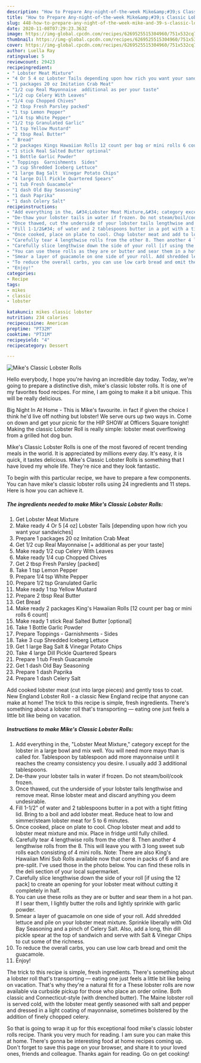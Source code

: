 ```yaml
---
description: "How to Prepare Any-night-of-the-week Mike&amp;#39;s Classic Lobster Rolls"
title: "How to Prepare Any-night-of-the-week Mike&amp;#39;s Classic Lobster Rolls"
slug: 448-how-to-prepare-any-night-of-the-week-mike-and-39-s-classic-lobster-rolls
date: 2020-11-08T07:29:23.363Z
image: https://img-global.cpcdn.com/recipes/6269525515304960/751x532cq70/mikes-classic-lobster-rolls-recipe-main-photo.jpg
thumbnail: https://img-global.cpcdn.com/recipes/6269525515304960/751x532cq70/mikes-classic-lobster-rolls-recipe-main-photo.jpg
cover: https://img-global.cpcdn.com/recipes/6269525515304960/751x532cq70/mikes-classic-lobster-rolls-recipe-main-photo.jpg
author: Luella Ray
ratingvalue: 5
reviewcount: 29423
recipeingredient:
- " Lobster Meat Mixture"
- "4 Or 5 4 oz Lobster Tails depending upon how rich you want your sandwiches"
- "1 packages 20 oz Imitation Crab Meat"
- "1/2 cup Real Mayonnaise  additional as per your taste"
- "1/2 cup Celery With Leaves"
- "1/4 cup Chopped Chives"
- "2 tbsp Fresh Parsley packed"
- "1 tsp Lemon Pepper"
- "1/4 tsp White Pepper"
- "1/2 tsp Granulated Garlic"
- "1 tsp Yellow Mustard"
- "2 tbsp Real Butter"
- " Bread"
- "2 packages Kings Hawaiian Rolls 12 count per bag or mini rolls 6 count"
- "1 stick Real Salted Butter optional"
- "1 Bottle Garlic Powder"
- " Toppings  Garnishments  Sides"
- "3 cup Shredded Iceberg Lettuce"
- "1 large Bag Salt  Vinegar Potato Chips"
- "4 large Dill Pickle Quartered Spears"
- "1 tub Fresh Guacamole"
- "1 dash Old Bay Seasoning"
- "1 dash Paprika"
- "1 dash Celery Salt"
recipeinstructions:
- "Add everything in the, &#34;Lobster Meat Mixture,&#34; category except for the lobster in a large bowl and mix well. You will need more mayo than is called for. Tablespoon by tablespoon add more mayonnaise until it reaches the creamy consistency you desire. I usually add 3 additional tablespoons."
- "De-thaw your lobster tails in water if frozen. Do not steam/boil/cook frozen."
- "Once thawed, cut the underside of your lobster tails lengthwise and remove meat. Rinse lobster meat and discard anything you deem undesirable."
- "Fill 1-1/2&#34; of water and 2 tablespoons butter in a pot with a tight fitting lid. Bring to a boil and add lobster meat. Reduce heat to low and simmer/steam lobster meat for 5 to 6 minutes."
- "Once cooked, place on plate to cool. Chop lobster meat and add to lobster meat mixture and mix. Place in fridge until fully chilled."
- "Carefully tear 4 lengthwise rolls from the other 8. Then another 4 lengthwise rolls from the 8. This will leave you with 3 long sweet sub rolls each consisting of 4 mini rolls. Note: There are also King&#39;s Hawaiian Mini Sub Rolls available now that come in packs of 6 and are pre-split. I&#39;ve used those in the photo below. You can find these rolls in the deli section of your local supermarket."
- "Carefully slice lengthwise down the side of your roll [if using the 12 pack] to create an opening for your lobster meat without cutting it completely in half."
- "You can use these rolls as they are or butter and sear them in a hot pan. If I sear them, I lightly butter the rolls and lightly sprinkle with garlic powder."
- "Smear a layer of guacamole on one side of your roll. Add shredded lettuce and pile on your lobster meat mixture. Sprinkle liberally with Old Bay Seasoning and a pinch of Celery Salt. Also, add a long, thin dill pickle spear at the top of sandwich and serve with Salt &amp; Vinegar Chips to cut some of the richness."
- "To reduce the overall carbs, you can use low carb bread and omit the guacamole."
- "Enjoy!"
categories:
- Recipe
tags:
- mikes
- classic
- lobster

katakunci: mikes classic lobster 
nutrition: 234 calories
recipecuisine: American
preptime: "PT32M"
cooktime: "PT31M"
recipeyield: "4"
recipecategory: Dessert

---
```



![Mike&#39;s Classic Lobster Rolls](https://img-global.cpcdn.com/recipes/6269525515304960/751x532cq70/mikes-classic-lobster-rolls-recipe-main-photo.jpg)

Hello everybody, I hope you're having an incredible day today. Today, we're going to prepare a distinctive dish, mike&#39;s classic lobster rolls. It is one of my favorites food recipes. For mine, I am going to make it a bit unique. This will be really delicious.

Big Night In At Home - This is Mike&#39;s favourite. in fact if given the choice I think he&#39;d live off nothing but lobster! We serve ours up two ways in. Come on down and get your picnic for the HIP SHOW at Officers Square tonight! Making the classic Lobster Roll is really simple: lobster meat overflowing from a grilled hot dog bun.

Mike&#39;s Classic Lobster Rolls is one of the most favored of recent trending meals in the world. It is appreciated by millions every day. It's easy, it is quick, it tastes delicious. Mike&#39;s Classic Lobster Rolls is something that I have loved my whole life. They're nice and they look fantastic.


To begin with this particular recipe, we have to prepare a few components. You can have mike&#39;s classic lobster rolls using 24 ingredients and 11 steps. Here is how you can achieve it.

<!--inarticleads1-->

##### The ingredients needed to make Mike&#39;s Classic Lobster Rolls:

1. Get  Lobster Meat Mixture
1. Make ready 4 Or 5 [4 oz] Lobster Tails [depending upon how rich you want your sandwiches]
1. Prepare 1 packages 20 oz Imitation Crab Meat
1. Get 1/2 cup Real Mayonnaise [+ additional as per your taste]
1. Make ready 1/2 cup Celery With Leaves
1. Make ready 1/4 cup Chopped Chives
1. Get 2 tbsp Fresh Parsley [packed]
1. Take 1 tsp Lemon Pepper
1. Prepare 1/4 tsp White Pepper
1. Prepare 1/2 tsp Granulated Garlic
1. Make ready 1 tsp Yellow Mustard
1. Prepare 2 tbsp Real Butter
1. Get  Bread
1. Make ready 2 packages King&#39;s Hawaiian Rolls [12 count per bag or mini rolls 6 count]
1. Make ready 1 stick Real Salted Butter [optional]
1. Take 1 Bottle Garlic Powder
1. Prepare  Toppings - Garnishments - Sides
1. Take 3 cup Shredded Iceberg Lettuce
1. Get 1 large Bag Salt &amp; Vinegar Potato Chips
1. Take 4 large Dill Pickle Quartered Spears
1. Prepare 1 tub Fresh Guacamole
1. Get 1 dash Old Bay Seasoning
1. Prepare 1 dash Paprika
1. Prepare 1 dash Celery Salt


Add cooked lobster meat (cut into large pieces) and gently toss to coat. New England Lobster Roll - a classic New England recipe that anyone can make at home! The trick to this recipe is simple, fresh ingredients. There&#39;s something about a lobster roll that&#39;s transporting — eating one just feels a little bit like being on vacation. 

<!--inarticleads2-->

##### Instructions to make Mike&#39;s Classic Lobster Rolls:

1. Add everything in the, &#34;Lobster Meat Mixture,&#34; category except for the lobster in a large bowl and mix well. You will need more mayo than is called for. Tablespoon by tablespoon add more mayonnaise until it reaches the creamy consistency you desire. I usually add 3 additional tablespoons.
1. De-thaw your lobster tails in water if frozen. Do not steam/boil/cook frozen.
1. Once thawed, cut the underside of your lobster tails lengthwise and remove meat. Rinse lobster meat and discard anything you deem undesirable.
1. Fill 1-1/2&#34; of water and 2 tablespoons butter in a pot with a tight fitting lid. Bring to a boil and add lobster meat. Reduce heat to low and simmer/steam lobster meat for 5 to 6 minutes.
1. Once cooked, place on plate to cool. Chop lobster meat and add to lobster meat mixture and mix. Place in fridge until fully chilled.
1. Carefully tear 4 lengthwise rolls from the other 8. Then another 4 lengthwise rolls from the 8. This will leave you with 3 long sweet sub rolls each consisting of 4 mini rolls. Note: There are also King&#39;s Hawaiian Mini Sub Rolls available now that come in packs of 6 and are pre-split. I&#39;ve used those in the photo below. You can find these rolls in the deli section of your local supermarket.
1. Carefully slice lengthwise down the side of your roll [if using the 12 pack] to create an opening for your lobster meat without cutting it completely in half.
1. You can use these rolls as they are or butter and sear them in a hot pan. If I sear them, I lightly butter the rolls and lightly sprinkle with garlic powder.
1. Smear a layer of guacamole on one side of your roll. Add shredded lettuce and pile on your lobster meat mixture. Sprinkle liberally with Old Bay Seasoning and a pinch of Celery Salt. Also, add a long, thin dill pickle spear at the top of sandwich and serve with Salt &amp; Vinegar Chips to cut some of the richness.
1. To reduce the overall carbs, you can use low carb bread and omit the guacamole.
1. Enjoy!


The trick to this recipe is simple, fresh ingredients. There&#39;s something about a lobster roll that&#39;s transporting — eating one just feels a little bit like being on vacation. That&#39;s why they&#39;re a natural fit for a These lobster rolls are now available via curbside pickup for those who place an order online. Both classic and Connecticut-style (with drenched butter). The Maine lobster roll is served cold, with the lobster meat gently seasoned with salt and pepper and dressed in a light coating of mayonnaise, sometimes bolstered by the addition of finely chopped celery. 

So that is going to wrap it up for this exceptional food mike&#39;s classic lobster rolls recipe. Thank you very much for reading. I am sure you can make this at home. There's gonna be interesting food at home recipes coming up. Don't forget to save this page on your browser, and share it to your loved ones, friends and colleague. Thanks again for reading. Go on get cooking!
